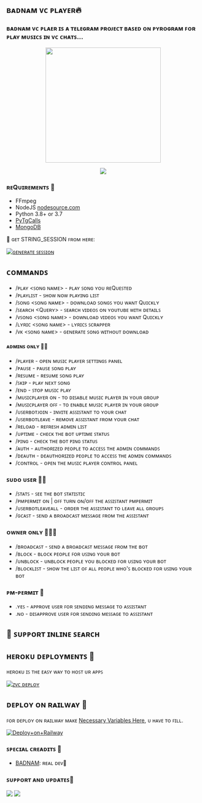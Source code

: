 <h2 align="centre"> ʙᴀᴅɴᴀᴍ ᴠᴄ ᴘʟᴀʏᴇʀ🔥</h2>

### ʙᴀᴅɴᴀᴍ ᴠᴄ ᴘʟᴀᴇʀ ɪꜱ ᴀ ᴛᴇʟᴇɢʀᴀᴍ ᴘʀᴏᴊᴇᴄᴛ ʙᴀꜱᴇᴅ ᴏɴ ᴘʏʀᴏɢʀᴀᴍ ꜰᴏʀ ᴘʟᴀʏ ᴍᴜꜱɪᴄꜱ ɪɴ ᴠᴄ ᴄʜᴀᴛꜱ...

<p align="center"><a href="https://t.me/Badnam_xD"><img src="https://telegra.ph/file/2a0c5c08a90b73ba03509.jpg" width="300"></a></p>
<p align="center">
    <a href="https://www.python.org/" alt="made-with-python"> <img src="https://img.shields.io/badge/Made%20with-Python-black.svg?style=flat-square&logo=python&logoColor=blue&color=red" /></a>

<h3>ʀᴇQᴜɪʀᴇᴍᴇɴᴛꜱ 📝</h3>

- FFmpeg
- NodeJS [nodesource.com](https://nodesource.com/)
- Python 3.8+ or 3.7
- [PyTgCalls](https://github.com/pytgcalls/pytgcalls)
- [MongoDB](https://cloud.mongodb.com/)

🧪 ɢᴇᴛ STRING_SESSION ꜰʀᴏᴍ ʜᴇʀᴇ:

[![ɢᴇɴᴇʀᴀᴛᴇ ꜱᴇꜱꜱɪᴏɴ](https://img.shields.io/badge/repl.it-generateString-yellowgreen)](https://replit.com/@BoooCreative/StringSession-1#main.py)

## ᴄᴏᴍᴍᴀɴᴅꜱ 

- /ᴘʟᴀʏ <ꜱᴏɴɢ ɴᴀᴍᴇ> - ᴘʟᴀʏ ꜱᴏɴɢ ʏᴏᴜ ʀᴇQᴜᴇꜱᴛᴇᴅ
- /ᴘʟᴀʏʟɪꜱᴛ - ꜱʜᴏᴡ ɴᴏᴡ ᴘʟᴀʏɪɴɢ ʟɪꜱᴛ
- /ꜱᴏɴɢ <ꜱᴏɴɢ ɴᴀᴍᴇ> - ᴅᴏᴡɴʟᴏᴀᴅ ꜱᴏɴɢꜱ ʏᴏᴜ ᴡᴀɴᴛ Qᴜɪᴄᴋʟʏ
- /ꜱᴇᴀʀᴄʜ <Qᴜᴇʀʏ> - ꜱᴇᴀʀᴄʜ ᴠɪᴅᴇᴏꜱ ᴏɴ ʏᴏᴜᴛᴜʙᴇ ᴡɪᴛʜ ᴅᴇᴛᴀɪʟꜱ
- /ᴠꜱᴏɴɢ <ꜱᴏɴɢ ɴᴀᴍᴇ> - ᴅᴏᴡɴʟᴏᴀᴅ ᴠɪᴅᴇᴏꜱ ʏᴏᴜ ᴡᴀɴᴛ Qᴜɪᴄᴋʟʏ
- /ʟʏʀɪᴄ <ꜱᴏɴɢ ɴᴀᴍᴇ> - ʟʏʀɪᴄꜱ ꜱᴄʀᴀᴘᴘᴇʀ
- /ᴠᴋ <ꜱᴏɴɢ ɴᴀᴍᴇ> - ɢᴇɴᴇʀᴀᴛᴇ ꜱᴏɴɢ ᴡɪᴛʜᴏᴜᴛ ᴅᴏᴡɴʟᴏᴀᴅ

#### ᴀᴅᴍɪɴꜱ ᴏɴʟʏ 👷‍♂️
- /ᴘʟᴀʏᴇʀ - ᴏᴘᴇɴ ᴍᴜꜱɪᴄ ᴘʟᴀʏᴇʀ ꜱᴇᴛᴛɪɴɢꜱ ᴘᴀɴᴇʟ
- /ᴘᴀᴜꜱᴇ - ᴘᴀᴜꜱᴇ ꜱᴏɴɢ ᴘʟᴀʏ
- /ʀᴇꜱᴜᴍᴇ - ʀᴇꜱᴜᴍᴇ ꜱᴏɴɢ ᴘʟᴀʏ
- /ꜱᴋɪᴘ - ᴘʟᴀʏ ɴᴇxᴛ ꜱᴏɴɢ
- /ᴇɴᴅ - ꜱᴛᴏᴘ ᴍᴜꜱɪᴄ ᴘʟᴀʏ
- /ᴍᴜꜱɪᴄᴘʟᴀʏᴇʀ ᴏɴ - ᴛᴏ ᴅɪꜱᴀʙʟᴇ ᴍᴜꜱɪᴄ ᴘʟᴀʏᴇʀ ɪɴ ʏᴏᴜʀ ɢʀᴏᴜᴘ
- /ᴍᴜꜱɪᴄᴘʟᴀʏᴇʀ ᴏꜰꜰ - ᴛᴏ ᴇɴᴀʙʟᴇ ᴍᴜꜱɪᴄ ᴘʟᴀʏᴇʀ ɪɴ ʏᴏᴜʀ ɢʀᴏᴜᴘ
- /ᴜꜱᴇʀʙᴏᴛᴊᴏɪɴ - ɪɴᴠɪᴛᴇ ᴀꜱꜱɪꜱᴛᴀɴᴛ ᴛᴏ ʏᴏᴜʀ ᴄʜᴀᴛ
- /ᴜꜱᴇʀʙᴏᴛʟᴇᴀᴠᴇ - ʀᴇᴍᴏᴠᴇ ᴀꜱꜱɪꜱᴛᴀɴᴛ ꜰʀᴏᴍ ʏᴏᴜʀ ᴄʜᴀᴛ
- /ʀᴇʟᴏᴀᴅ - ʀᴇꜰʀᴇꜱʜ ᴀᴅᴍɪɴ ʟɪꜱᴛ
- /ᴜᴘᴛɪᴍᴇ - ᴄʜᴇᴄᴋ ᴛʜᴇ ʙᴏᴛ ᴜᴘᴛɪᴍᴇ ꜱᴛᴀᴛᴜꜱ
- /ᴘɪɴɢ - ᴄʜᴇᴄᴋ ᴛʜᴇ ʙᴏᴛ ᴘɪɴɢ ꜱᴛᴀᴛᴜꜱ
- /ᴀᴜᴛʜ - ᴀᴜᴛʜᴏʀɪᴢᴇᴅ ᴘᴇᴏᴘʟᴇ ᴛᴏ ᴀᴄᴄᴇꜱꜱ ᴛʜᴇ ᴀᴅᴍɪɴ ᴄᴏᴍᴍᴀɴᴅꜱ
- /ᴅᴇᴀᴜᴛʜ - ᴅᴇᴀᴜᴛʜᴏʀɪᴢᴇᴅ ᴘᴇᴏᴘʟᴇ ᴛᴏ ᴀᴄᴄᴇꜱꜱ ᴛʜᴇ ᴀᴅᴍɪɴ ᴄᴏᴍᴍᴀɴᴅꜱ
- /ᴄᴏɴᴛʀᴏʟ - ᴏᴘᴇɴ ᴛʜᴇ ᴍᴜꜱɪᴄ ᴘʟᴀʏᴇʀ ᴄᴏɴᴛʀᴏʟ ᴘᴀɴᴇʟ

### ꜱᴜᴅᴏ ᴜꜱᴇʀ 🧙‍♂️
- /ꜱᴛᴀᴛꜱ - ꜱᴇᴇ ᴛʜᴇ ʙᴏᴛ ꜱᴛᴀᴛɪꜱᴛɪᴄ
- /ᴘᴍᴘᴇʀᴍɪᴛ ᴏɴ | ᴏꜰꜰ ᴛᴜʀɴ ᴏɴ/ᴏꜰꜰ ᴛʜᴇ ᴀꜱꜱɪꜱᴛᴀɴᴛ ᴘᴍᴘᴇʀᴍɪᴛ
- /ᴜꜱᴇʀʙᴏᴛʟᴇᴀᴠᴇᴀʟʟ - ᴏʀᴅᴇʀ ᴛʜᴇ ᴀꜱꜱɪꜱᴛᴀɴᴛ ᴛᴏ ʟᴇᴀᴠᴇ ᴀʟʟ ɢʀᴏᴜᴘꜱ
- /ɢᴄᴀꜱᴛ - ꜱᴇɴᴅ ᴀ ʙʀᴏᴀᴅᴄᴀꜱᴛ ᴍᴇꜱꜱᴀɢᴇ ꜰʀᴏᴍ ᴛʜᴇ ᴀꜱꜱɪꜱᴛᴀɴᴛ

### ᴏᴡɴᴇʀ ᴏɴʟʏ 👨🏻‍✈️
- /ʙʀᴏᴀᴅᴄᴀꜱᴛ - ꜱᴇɴᴅ ᴀ ʙʀᴏᴀᴅᴄᴀꜱᴛ ᴍᴇꜱꜱᴀɢᴇ ꜰʀᴏᴍ ᴛʜᴇ ʙᴏᴛ
- /ʙʟᴏᴄᴋ - ʙʟᴏᴄᴋ ᴘᴇᴏᴘʟᴇ ꜰᴏʀ ᴜꜱɪɴɢ ʏᴏᴜʀ ʙᴏᴛ
- /ᴜɴʙʟᴏᴄᴋ - ᴜɴʙʟᴏᴄᴋ ᴘᴇᴏᴘʟᴇ ʏᴏᴜ ʙʟᴏᴄᴋᴇᴅ ꜰᴏʀ ᴜꜱɪɴɢ ʏᴏᴜʀ ʙᴏᴛ
- /ʙʟᴏᴄᴋʟɪꜱᴛ - ꜱʜᴏᴡ ᴛʜᴇ ʟɪꜱᴛ ᴏꜰ ᴀʟʟ ᴘᴇᴏᴘʟᴇ ᴡʜᴏ'ꜱ ʙʟᴏᴄᴋᴇᴅ ꜰᴏʀ ᴜꜱɪɴɢ ʏᴏᴜʀ ʙᴏᴛ

### ᴘᴍ-ᴘᴇʀᴍɪᴛ 💬
- .ʏᴇꜱ - ᴀᴘᴘʀᴏᴠᴇ ᴜꜱᴇʀ ꜰᴏʀ ꜱᴇɴᴅɪɴɢ ᴍᴇꜱꜱᴀɢᴇ ᴛᴏ ᴀꜱꜱɪꜱᴛᴀɴᴛ
- .ɴᴏ - ᴅɪꜱᴀᴘᴘʀᴏᴠᴇ ᴜꜱᴇʀ ꜰᴏʀ ꜱᴇɴᴅɪɴɢ ᴍᴇꜱꜱᴀɢᴇ ᴛᴏ ᴀꜱꜱɪꜱᴛᴀɴᴛ

## 🔎 ꜱᴜᴘᴘᴏʀᴛ ɪɴʟɪɴᴇ ꜱᴇᴀʀᴄʜ

## ʜᴇʀᴏᴋᴜ ᴅᴇᴘʟᴏʏᴍᴇɴᴛꜱ 💜
ʜᴇʀᴏᴋᴜ ɪꜱ ᴛʜᴇ ᴇᴀꜱʏ ᴡᴀʏ ᴛᴏ ʜᴏꜱᴛ ᴜʀ ᴀᴘᴘꜱ

[![ᴢᴠᴄ ᴅᴇᴘʟᴏʏ](https://www.herokucdn.com/deploy/button.svg)](https://heroku.com/deploy?template=https://github.com/Itsunknown-12/Zaid-Vc-Player)

## ᴅᴇᴘʟᴏʏ ᴏɴ ʀᴀɪʟᴡᴀʏ 🚄
ꜰᴏʀ ᴅᴇᴘʟᴏʏ ᴏɴ ʀᴀɪʟᴡᴀʏ ᴍᴀᴋᴇ [Necessary Variables Here](https://github.com/Itsunknown-12/Zaid-Vc-Player/blob/main/example.env), ᴜ ʜᴀᴠᴇ ᴛᴏ ꜰɪʟʟ.

[![Deploy+on+Railway](https://railway.app/button.svg)](https://railway.app/new/template?template=https://github.com/Itsunknown-12/Zaid-Vc-Player&envs=SESSION_NAME,BOT_TOKEN,BOT_USERNAME,BOT_NAME,GROUP_SUPPORT,ASSISTANT_NAME,OWNER_NAME,OWNER_ID,DATABASE_URL,LOG_CHANNEL,BROADCAST_AS_COPY,UPDATES_CHANNEL,API_ID,API_HASH,PMPERMIT,SUDO_USERS,DURATION_LIMIT)

### ꜱᴘᴇᴄɪᴀʟ ᴄʀᴇᴀᴅɪᴛꜱ 💖
- [BADNAM](https://t.me/Badnam_xD): ʀᴇᴀʟ ᴅᴇᴠ💞



### ꜱᴜᴘᴘᴏʀᴛ ᴀɴᴅ ᴜᴘᴅᴀᴛᴇꜱ🎑
<a href="https://t.me/naughty_stud_ents"><img src="https://img.shields.io/badge/Join-Group%20Support-blue.svg?style=for-the-badge&logo=Telegram"></a> <a href="https://t.me/naughty_stud_ents"><img src="https://img.shields.io/badge/Join-Updates%20Channel-blue.svg?style=for-the-badge&logo=Telegram"></a>
